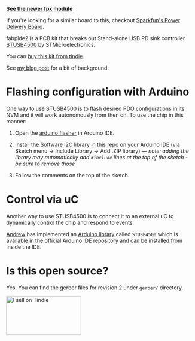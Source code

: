 **[See the newer fpx module](https://github.com/oxplot/fpx)**

If you're looking for a similar board to this, checkout [Sparkfun's
Power Delivery Board](https://www.sparkfun.com/products/15801).

fabpide2 is a PCB kit that breaks out Stand-alone USB PD sink controller
[STUSB4500](https://www.st.com/en/interfaces-and-transceivers/stusb4500.html)
by STMicroelectronics.

You can [buy this kit from
tindie](https://www.tindie.com/products/18263/).

See [my blog
post](https://blog.oxplot.com/usb-pd-standalone-sink-controller/) for a
bit of background.

# Flashing configuration with Arduino

One way to use STUSB4500 is to flash desired PDO configurations in its
NVM and it will work autonomously from then on. To use the chip in this
manner:

1. Open the [arduino
   flasher](arduino/stusb4500_flasher/stusb4500_flasher.ino) in Arduino
   IDE.

2. Install the [Software I2C library in this
   repo](arduino/libs/SoftI2CMaster.zip) on your Arduino IDE (via Sketch
   menu -> Include Library -> Add .ZIP library) — *note: adding the
   library may automatically add `#include` lines at the top of the sketch -
   be sure to remove those*

3. Follow the comments on the top of the sketch.

# Control via uC

Another way to use STUSB4500 is to connect it to an external uC to
dynamically control the chip and respond to events.

[Andrew](https://github.com/ardnew) has implemented an [Arduino
library](https://github.com/ardnew/STUSB4500)
called `STUSB4500` which is available in the official Arduino IDE
repository and can be installed from inside the IDE.

# Is this open source?

Yes. You can find the gerber files for revision 2 under `gerber/`
directory.

<a href="https://www.tindie.com/stores/oxplot/?ref=offsite_badges&utm_source=sellers_oxplot&utm_medium=badges&utm_campaign=badge_large"><img src="https://d2ss6ovg47m0r5.cloudfront.net/badges/tindie-larges.png" alt="I sell on Tindie" width="200" height="104"></a>

